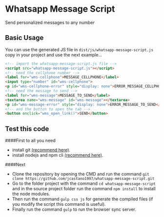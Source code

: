 # Whatsapp Message Script
Send personalized messages to any number

## Basic Usage
You can use the generated JS file in ```dist/js/whatsapp-message-script.js``` copy in your project and use the next example...
```html
<!-- import the whatsapp-message-script.js file -->
<script src="whatsapp-message-script.js"></script>
<!-- need the cellphone number -->
<label for="wms-cellphone">MESSAGE_CELLPHONE</label>
<input type="number" id="wms-cellphone">
<p id="wms-cellphone-error" style="display: none">ERROR_MESSAGE_CELLPHONE</p>
<!-- need the message to send -->
<label for="wms-message">MESSAGE_TO_SEND</label>
<textarea name="wms-message" id="wms-message"></textarea>
<p id="wms-message-error" style="display: none">ERROR_MESSAGE_TO_SEND</p>
<!-- and the button to open the tab -->
<button onclick="wms_open_link()">SEND</button>
```

## Test this code
####First to all you need
* install git [(recommend here)](https://git-scm.com/book/en/v2/Getting-Started-Installing-Git).
* install nodejs and npm cli [(recommend here)](https://www.npmjs.com/get-npm).

####Next
* Clone the repository by opening the CMD and run the command ```git clone https://github.com/jcastano1997/whatsapp-message-script.git```
* Go to the folder project with the command ```cd whatsapp-message-script``` and in the source project folder run the command ```npm install``` to install the node modules.
* Then run the command ```gulp css js``` for generate the compiled files (if you modify the script this command is useful).
* Finally run the command ```gulp``` to run the browser sync server.